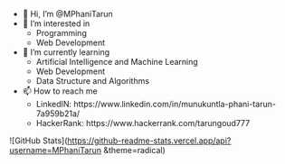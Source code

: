 - 👋 Hi, I’m @MPhaniTarun
- 👀 I’m interested in 
     <ul>
      <li>Programming</li>
      <li>Web Development</li>
     </ul>
- 🌱 I’m currently learning 
    <ul>
     <li>Artificial Intelligence and Machine Learning</li>
     <li>Web Development</li>
     <li>Data Structure and Algorithms </li>
    </ul>
- 📫 How to reach me <br>
    <ul>
      <li>LinkedIN: https://www.linkedin.com/in/munukuntla-phani-tarun-7a959b21a/<br></li>
      <li>HackerRank: https://www.hackerrank.com/tarungoud777</li>
    </ul>
![GitHub Stats](https://github-readme-stats.vercel.app/api?username=MPhaniTarun &theme=radical)
<!---
MPhaniTarun/MPhaniTarun is a ✨ special ✨ repository because its `README.md` (this file) appears on your GitHub profile.
You can click the Preview link to take a look at your changes.
--->

